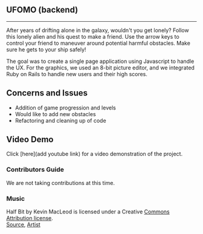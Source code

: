 ## UFOMO (backend)

<hr>

After years of drifting alone in the galaxy, wouldn't you get lonely? Follow this lonely alien and his quest to make a friend. Use the arrow keys to control your friend to maneuver around potential harmful obstacles. Make sure he gets to your ship safely!

The goal was to create a single page application using Javascript to handle the UX. For the graphics, we used an 8-bit picture editor, and we integrated Ruby on Rails to handle new users and their high scores.

## Concerns and Issues

* Addition of game progression and levels
* Would like to add new obstacles
* Refactoring and cleaning up of code

## Video Demo

Click [here](add youtube link) for a video demonstration of the project.

### Contributors Guide

We are not taking contributions at this time.

### Music
Half Bit by Kevin MacLeod is licensed under a Creative [Commons Attribution license](https://creativecommons.org/licenses/by/4.0/).<br>
[Source](http://incompetech.com/music/royalty-free/?keywords=%22half+bit%22),
[Artist](http://incompetech.com/)
